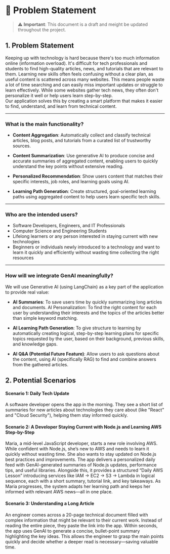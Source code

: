 # 📝 Problem Statement

> ⚠️ **Important**: This document is a draft and meight be updated throughout the project.

## 1. Problem Statement

Keeping up with technology is hard because there's too much information online (information overload). It's difficult for tech professionals and students to find high-quality articles, news, and tutorials that are relevant to them. Learning new skills often feels confusing without a clear plan, as useful content is scattered across many websites. This means people waste a lot of time searching and can easily miss important updates or struggle to learn effectively. While some websites gather tech news, they often don't personalize it well or help users learn step-by-step.  
Our application solves this by creating a smart platform that makes it easier to find, understand, and learn from technical content.

---

### What is the main functionality?

- **Content Aggregation**: Automatically collect and classify technical articles, blog posts, and tutorials from a curated list of trustworthy sources.

- **Content Summarization**: Use generative AI to produce concise and accurate summaries of aggregated content, enabling users to quickly understand the key points without extensive reading.

- **Personalized Recommendation**: Show users content that matches their specific interests, job roles, and learning goals using AI.
- **Learning Path Generation**: Create structured, goal-oriented learning paths using aggregated content to help users learn specific tech skills.

---

### Who are the intended users?

- Software Developers, Engineers, and IT Professionals  
- Computer Science and Engineering Students  
- Lifelong learners or any person interested in staying current with new technologies  
- Beginners or individuals newly introduced to a technology and want to learn it quickly and efficiently without wasting time collecting the right resources  

---

### How will we integrate GenAI meaningfully?

We will use Generative AI (using LangChain) as a key part of the application to provide real value:

- **AI Summaries**: To save users time by quickly summarizing long articles and documents.
AI Personalization: To find the right content for each user by understanding their interests and the topics of the articles better than simple keyword matching.

- **AI Learning Path Generation**: To give structure to learning by automatically creating logical, step-by-step learning plans for specific topics requested by the user, based on their background, previous skills, and knowledge gaps. 

- **AI Q&A (Potential Future Feature)**: Allow users to ask questions about the content, using AI (specifically RAG) to find and combine answers from the gathered articles.


## 2. Potential Scenarios

#### Scenario 1: Daily Tech Update  
A software developer opens the app in the morning. They see a short list of summaries for new articles about technologies they care about (like "React" and "Cloud Security"), helping them stay informed quickly.

#### Scenario 2: A Developer Staying Current with Node.js and Learning AWS Step-by-Step  
Maria, a mid-level JavaScript developer, starts a new role involving AWS. While confident with Node.js, she’s new to AWS and needs to learn it quickly without wasting time. She also wants to stay updated on Node.js best practices and improvements. The app delivers a personalized daily feed with GenAI-generated summaries of Node.js updates, performance tips, and useful libraries. Alongside this, it provides a structured “Daily AWS Lesson” introducing services like IAM → EC2 → S3 → Lambda in logical sequence, each with a short summary, tutorial link, and key takeaways. As Maria progresses, the system adapts her learning path and keeps her informed with relevant AWS news—all in one place.

#### Scenario 3: Understanding a Long Article  
An engineer comes across a 20-page technical document filled with complex information that might be relevant to their current work. Instead of reading the entire piece, they paste the link into the app. Within seconds, the app uses GenAI to generate a concise, bullet-point summary highlighting the key ideas. This allows the engineer to grasp the main points quickly and decide whether a deeper read is necessary—saving valuable time.

